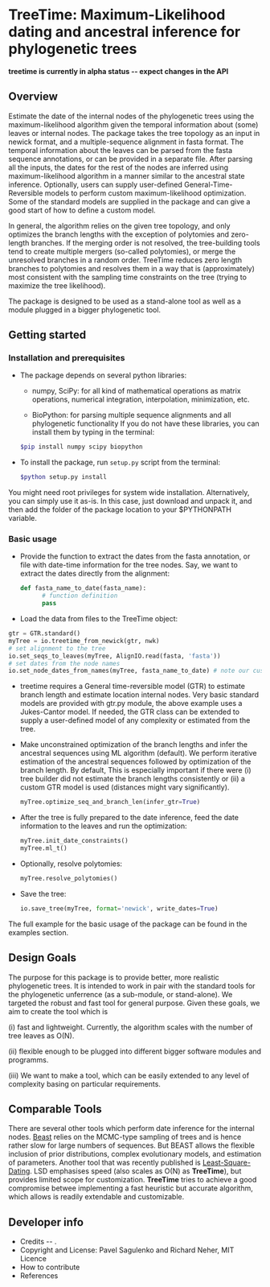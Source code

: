 # TreeTime: Maximum-Likelihood dating and ancestral inference for phylogenetic trees

**treetime is currently in alpha status -- expect changes in the API**

## Overview

Estimate the date of the internal nodes of the phylogenetic trees using the maximum-likelihood algorithm given the temporal information about (some) leaves or internal nodes. The package takes the tree topology as an input in newick format, and a multiple-sequence alignment in fasta format. The temporal information about the leaves can be parsed from the fasta sequence annotations, or can be provided in a separate file. After parsing all the inputs, the dates for the rest of the nodes are inferred using maximum-likelihood algorithm in a manner similar to the ancestral state inference. Optionally, users can supply user-defined General-Time-Reversible models to perform custom maximum-likelihood optimization. Some of the standard models are supplied in the package and can give a good start of how to define a custom model.

In general, the algorithm relies on the given tree topology, and only optimizes the branch lengths with the exception of polytomies and zero-length branches. If the merging order is not resolved, the tree-building tools tend to create multiple mergers (so-called polytomies), or merge the unresolved branches in a random order. TreeTime reduces zero length branches to polytomies and resolves them in a way that is (approximately) most consistent with the sampling time constraints on the tree (trying to maximize the tree likelihood).

The package is designed to be used as a stand-alone tool as well as a module plugged in a bigger phylogenetic tool.


## Getting started

### Installation and prerequisites

* The package depends on several python libraries:
    - numpy, SciPy: for all kind of mathematical operations as matrix operations, numerical integration, interpolation, minimization, etc.

    - BioPython: for parsing multiple sequence alignments and all phylogenetic functionality
  If you do not have these libraries, you can install them by typing in the terminal:
    ```bash
    $pip install numpy scipy biopython
    ```

* To install the package, run `setup.py` script from the terminal:
    ```bash
    $python setup.py install
    ```

You might need root privileges for system wide installation. Alternatively, you can simply use it as-is. In this case, just download and unpack it, and then add the folder of the package location to your $PYTHONPATH variable.


### Basic usage


* Provide the function to extract the dates from the fasta annotation, or file with date-time information for the tree nodes. Say, we want to extract the dates directly from the alignment:
    ```python
    def fasta_name_to_date(fasta_name):
          # function definition
          pass
    ```

* Load the data from files to the TreeTime object:
```python
gtr = GTR.standard()
myTree = io.treetime_from_newick(gtr, nwk)
# set alignment to the tree
io.set_seqs_to_leaves(myTree, AlignIO.read(fasta, 'fasta'))
# set dates from the node names
io.set_node_dates_from_names(myTree, fasta_name_to_date) # note our custom date extractor here
```

* treetime requires a General time-reversible model (GTR) to estimate branch length and estimate location internal nodes. Very basic standard models are provided with gtr.py module, the above example uses a Jukes-Cantor model. If needed, the GTR class can be extended to supply a user-defined model of any complexity or estimated from the tree.

* Make unconstrained optimization  of the branch lengths and infer the ancestral sequences using ML algorithm (default). We perform iterative estimation of the ancestral sequences followed by optimization of the branch length. By default, This is especially important if there were (i) tree builder did not estimate the branch lengths consistently or (ii) a custom GTR model is used (distances might vary significantly).
    ```python
    myTree.optimize_seq_and_branch_len(infer_gtr=True)
    ```

* After the tree is fully prepared to the date inference, feed the date information to the leaves and run the optimization:
    ```python
    myTree.init_date_constraints()
    myTree.ml_t()
    ```

* Optionally, resolve polytomies:
    ```python
    myTree.resolve_polytomies()
    ```

* Save the tree:
    ```python
    io.save_tree(myTree, format='newick', write_dates=True)
    ```


The full example for the basic usage of the package can be found in the examples section.


## Design Goals

The purpose for this package is to provide better, more realistic phylogenetic trees. It is intended to work in pair with the standard tools for the phylogenetic unferrence (as a sub-module, or stand-alone). We targeted the robust and fast tool for general purpose. Given these goals, we aim to create the tool which is

(i) fast and lightweight. Currently, the algorithm scales with the number of tree leaves as O(N).

(ii) flexible enough to be plugged into different bigger software modules and programms.

(iii) We want to make a tool, which can be easily extended to any level of complexity basing on particular requirements.


## Comparable Tools

There are several other tools which perform date inference for the internal nodes. [Beast](http://beast.bio.ed.ac.uk/) relies on the MCMC-type sampling of trees and is hence rather slow for large numbers of sequences. But BEAST allows the flexible inclusion of prior distributions, complex evolutionary models, and estimation of parameters.
Another tool that was recently published is [Least-Square-Dating](http://www.atgc-montpellier.fr/LSD/). LSD emphasises speed (also scales as O(N) as **TreeTime**), but provides limited scope for customization. **TreeTime** tries to achieve a good compromise betwee implementing a fast heuristic but accurate algorithm, which allows is readily extendable and customizable.


## Developer info

  - Credits -- .
  - Copyright and License: Pavel Sagulenko and Richard Neher, MIT Licence
  - How to contribute
  - References

